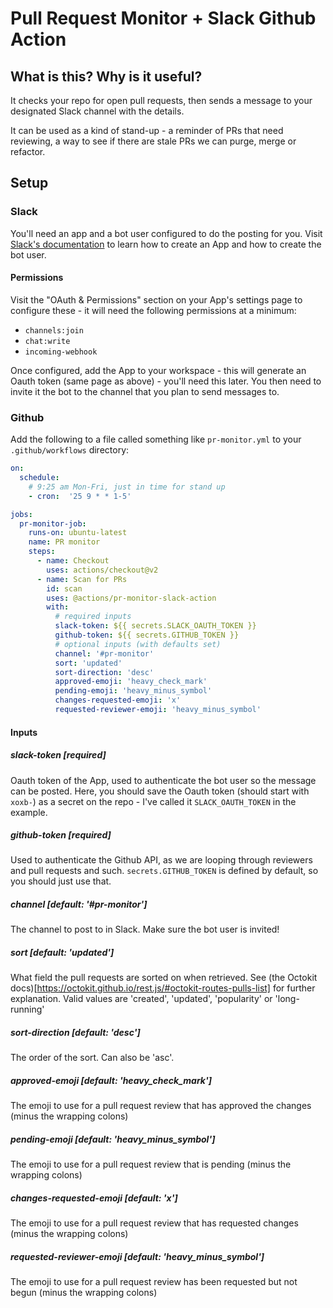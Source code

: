 # Pull Request Monitor + Slack Github Action

## What is this? Why is it useful?

It checks your repo for open pull requests, then sends a message to your designated
Slack channel with the details.

It can be used as a kind of stand-up - a reminder of PRs that need reviewing, a way
to see if there are stale PRs we can purge, merge or refactor.

## Setup

### Slack

You'll need an app and a bot user configured to do the posting for you. Visit 
[Slack's documentation](https://api.slack.com/bot-users#creating-bot-user) 
to learn how to create an App and how to create the bot user. 

#### Permissions

Visit the "OAuth & Permissions" section on your App's settings page to configure 
these - it will need the following permissions at a minimum:

- `channels:join`
- `chat:write`
- `incoming-webhook`

Once configured, add the App to your workspace - this will generate an Oauth token
(same page as above) - you'll need this later. You then need to invite it the
bot to the channel that you plan to send messages to.

### Github

Add the following to a file called something like `pr-monitor.yml` to your `.github/workflows` directory:

```yaml
on:
  schedule:
    # 9:25 am Mon-Fri, just in time for stand up
    - cron:  '25 9 * * 1-5' 

jobs:
  pr-monitor-job:
    runs-on: ubuntu-latest
    name: PR monitor
    steps:
      - name: Checkout
        uses: actions/checkout@v2
      - name: Scan for PRs
        id: scan
        uses: @actions/pr-monitor-slack-action
        with:
          # required inputs
          slack-token: ${{ secrets.SLACK_OAUTH_TOKEN }}
          github-token: ${{ secrets.GITHUB_TOKEN }}
          # optional inputs (with defaults set)
          channel: '#pr-monitor'
          sort: 'updated'
          sort-direction: 'desc'
          approved-emoji: 'heavy_check_mark'
          pending-emoji: 'heavy_minus_symbol'
          changes-requested-emoji: 'x'
          requested-reviewer-emoji: 'heavy_minus_symbol'
```

#### Inputs

##### slack-token [required]

Oauth token of the App, used to authenticate the bot user so the message can be
posted. Here, you should save the Oauth token (should start with `xoxb-`) as a
secret on the repo - I've called it `SLACK_OAUTH_TOKEN` in the example.

##### github-token [required]

Used to authenticate the Github API, as we are looping through reviewers and pull
requests and such. `secrets.GITHUB_TOKEN` is defined by default, so you should
just use that.

##### channel [default: '#pr-monitor'] 

The channel to post to in Slack. Make sure the bot user is invited!

##### sort [default: 'updated']

What field the pull requests are sorted on when retrieved. See 
(the Octokit docs)[https://octokit.github.io/rest.js/#octokit-routes-pulls-list]
for further explanation. Valid values are 'created', 'updated', 'popularity'
or 'long-running'

##### sort-direction [default: 'desc']

The order of the sort. Can also be 'asc'.

##### approved-emoji [default: 'heavy_check_mark']

The emoji to use for a pull request review that has approved the changes
(minus the wrapping colons)

##### pending-emoji [default: 'heavy_minus_symbol']

The emoji to use for a pull request review that is pending (minus the 
wrapping colons)

##### changes-requested-emoji [default: 'x']

The emoji to use for a pull request review that has requested changes (minus
the wrapping colons)

##### requested-reviewer-emoji [default: 'heavy_minus_symbol']

The emoji to use for a pull request review has been requested but not begun
(minus the wrapping colons)
